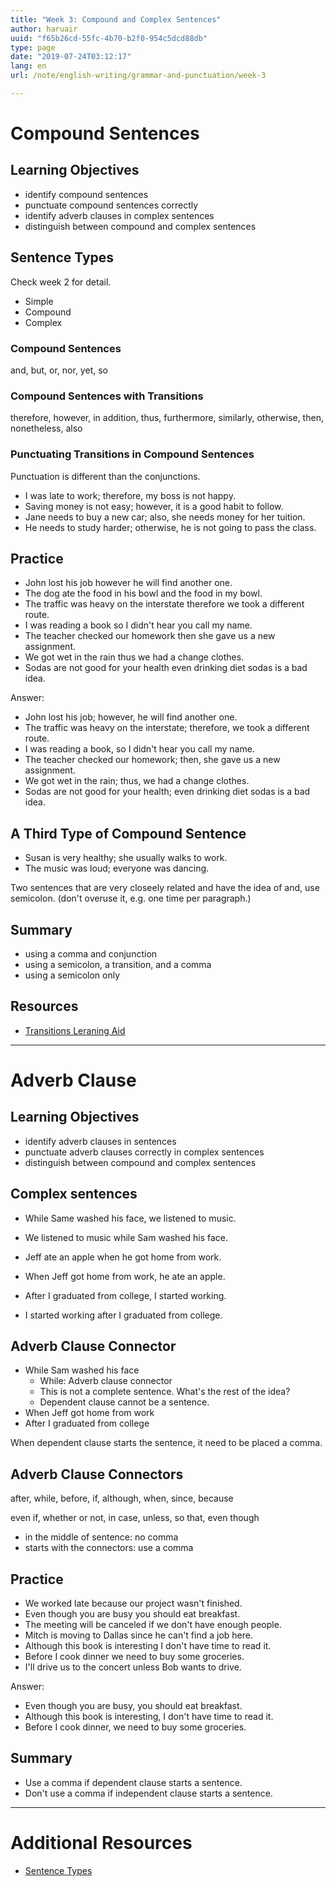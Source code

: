 ```yaml
---
title: "Week 3: Compound and Complex Sentences"
author: haruair
uuid: "f65b26cd-55fc-4b70-b2f0-954c5dcd88db"
type: page
date: "2019-07-24T03:12:17"
lang: en
url: /note/english-writing/grammar-and-punctuation/week-3

---
```


# Compound Sentences

## Learning Objectives

- identify compound sentences
- punctuate compound sentences correctly
- identify adverb clauses in complex sentences
- distinguish between compound and complex sentences

## Sentence Types

Check week 2 for detail.

- Simple
- Compound
- Complex

### Compound Sentences

and, but, or, nor, yet, so

### Compound Sentences with Transitions

therefore, however, in addition, thus, furthermore, similarly, otherwise, then, nonetheless, also

### Punctuating Transitions in Compound Sentences

Punctuation is different than the conjunctions.

- I was late to work; therefore, my boss is not happy.
- Saving money is not easy; however, it is a good habit to follow.
- Jane needs to buy a new car; also, she needs money for her tuition.
- He needs to study harder; otherwise, he is not going to pass the class.

## Practice

- John lost his job however he will find another one.
- The dog ate the food in his bowl and the food in my bowl.
- The traffic was heavy on the interstate therefore we took a different route.
- I was reading a book so I didn't hear you call my name.
- The teacher checked our homework then she gave us a new assignment.
- We got wet in the rain thus we had a change clothes.
- Sodas are not good for your health even drinking diet sodas is a bad idea.

Answer:

- John lost his job; however, he will find another one.
- The traffic was heavy on the interstate; therefore, we took a different route.
- I was reading a book, so I didn't hear you call my name.
- The teacher checked our homework; then, she gave us a new assignment.
- We got wet in the rain; thus, we had a change clothes.
- Sodas are not good for your health; even drinking diet sodas is a bad idea.

## A Third Type of Compound Sentence

- Susan is very healthy; she usually walks to work.
- The music was loud; everyone was dancing.

Two sentences that are very closeely related and have the idea of and, use semicolon. (don't overuse it, e.g. one time per paragraph.)

## Summary

- using a comma and conjunction
- using a semicolon, a transition, and a comma
- using a semicolon only

## Resources

- [Transitions Leraning Aid](https://s3-us-west-2.amazonaws.com/unex-esl-mooc/PDF_Files/Transitions.pdf)


----

# Adverb Clause

## Learning Objectives

- identify adverb clauses in sentences
- punctuate adverb clauses correctly in complex sentences
- distinguish between compound and complex sentences

## Complex sentences

- While Same washed his face, we listened to music.
- We listened to music while Sam washed his face.

- Jeff ate an apple when he got home from work.
- When Jeff got home from work, he ate an apple.

- After I graduated from college, I started working.
- I started working after I graduated from college.

## Adverb Clause Connector

- While Sam washed his face
  - While: Adverb clause connector
  - This is not a complete sentence. What's the rest of the idea?
  - Dependent clause cannot be a sentence.
- When Jeff got home from work
- After I graduated from college

When dependent clause starts the sentence, it need to be placed a comma.

## Adverb Clause Connectors

after, while, before, if, although, when, since, because

even if, whether or not, in case, unless, so that, even though

- in the middle of sentence: no comma
- starts with the connectors: use a comma

## Practice

- We worked late because our project wasn't finished.
- Even though you are busy you should eat breakfast.
- The meeting will be canceled if we don't have enough people.
- Mitch is moving to Dallas since he can't find a job here.
- Although this book is interesting I don't have time to read it.
- Before I cook dinner we need to buy some groceries.
- I'll drive us to the concert unless Bob wants to drive.

Answer:

- Even though you are busy, you should eat breakfast.
- Although this book is interesting, I don't have time to read it.
- Before I cook dinner, we need to buy some groceries.

## Summary

- Use a comma if dependent clause starts a sentence.
- Don't use a comma if independent clause starts a sentence.

----

# Additional Resources

- [Sentence Types](https://owl.purdue.edu/owl/general_writing/academic_writing/sentence_variety/sentence_types.html)


